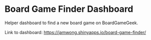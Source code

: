# Board Game Finder Dashboard
Helper dashboard to find a new board game on BoardGameGeek.

Link to dashboard:
 https://jamwong.shinyapps.io/board-game-finder/

